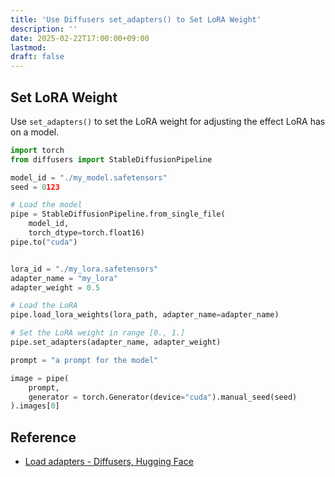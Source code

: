 ```yaml
---
title: 'Use Diffusers set_adapters() to Set LoRA Weight'
description: ''
date: 2025-02-22T17:00:00+09:00
lastmod: 
draft: false
---
```


## Set LoRA Weight

Use `set_adapters()` to set the LoRA weight for adjusting the effect LoRA has on a model.

```python
import torch
from diffusers import StableDiffusionPipeline

model_id = "./my_model.safetensors"
seed = 0123

# Load the model
pipe = StableDiffusionPipeline.from_single_file(
    model_id,
    torch_dtype=torch.float16)
pipe.to("cuda")


lora_id = "./my_lora.safetensors"
adapter_name = "my_lora"
adapter_weight = 0.5

# Load the LoRA
pipe.load_lora_weights(lora_path, adapter_name=adapter_name)

# Set the LoRA weight in range [0., 1.]
pipe.set_adapters(adapter_name, adapter_weight)

prompt = "a prompt for the model"

image = pipe(
    prompt,
    generator = torch.Generator(device="cuda").manual_seed(seed)
).images[0]
```

## Reference

- [Load adapters - Diffusers, Hugging Face](https://huggingface.co/docs/diffusers/using-diffusers/loading_adapters)
